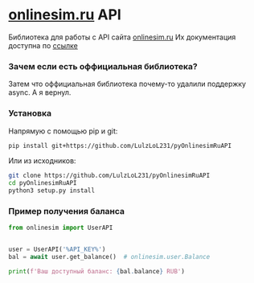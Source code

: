 # [onlinesim.ru](https://onlinesim.ru) API
Библиотека для работы с API сайта [onlinesim.ru](https://onlinesim.ru)
Их документация доступна по [ссылке](https://onlinesim.ru/docs/api/ru/)

### Зачем если есть оффициальная библиотека?
Затем что оффициальная библиотека почему-то удалили поддержку async. А я вернул.

### Установка
Напрямую с помощью pip и git:
```sh
pip install git+https://github.com/LulzLoL231/pyOnlinesimRuAPI
```
Или из исходников:
```sh
git clone https://github.com/LulzLoL231/pyOnlinesimRuAPI
cd pyOnlinesimRuAPI
python3 setup.py install
```

### Пример получения баланса
```python
from onlinesim import UserAPI


user = UserAPI('%API_KEY%')
bal = await user.get_balance()  # onlinesim.user.Balance

print(f'Ваш доступный баланс: {bal.balance} RUB')
```
